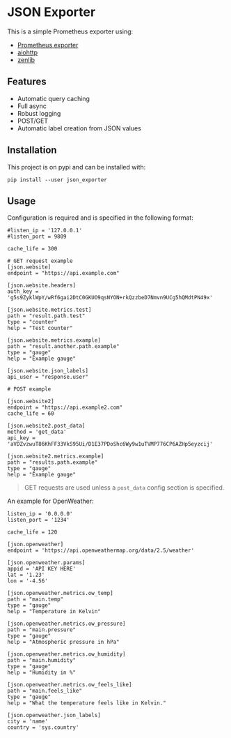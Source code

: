 # JSON Exporter

This is a simple Prometheus exporter using:

* [Prometheus exporter](https://github.com/desultory/prometheus_exporter)
* [aiohttp](https://github.com/aio-libs/aiohttp)
* [zenlib](https://github.com/desultory/zenlib)


## Features

* Automatic query caching
* Full async
* Robust logging
* POST/GET
* Automatic label creation from JSON values

## Installation

This project is on pypi and can be installed with:

`pip install --user json_exporter`

## Usage

Configuration is required and is specified in the following format:


```
#listen_ip = '127.0.0.1'
#listen_port = 9809

cache_life = 300

# GET request example
[json.website]
endpoint = "https://api.example.com"

[json.website.headers]
auth_key = 'g5s9ZyklWpY/wRf6gai2DtC0GKUO9qsNYON+rkQzzbeD7Nmvn9UCg5hQMdtPN49x'

[json.website.metrics.test]
path = "result.path.test"
type = "counter"
help = "Test counter"

[json.website.metrics.example]
path = "result.another.path.example"
type = "gauge"
help = "Example gauge"

[json.website.json_labels]
api_user = "response.user"

# POST example

[json.website2]
endpoint = "https://api.example2.com"
cache_life = 60

[json.website2.post_data]
method = 'get_data'
api_key = 'aVDZvzwuT86KhFF33VkS95Ui/D1E37PDoShc6Wy9w1uTVMP776CP6AZHp5eyzcij'

[json.website2.metrics.example]
path = "results.path.example"
type = "gauge"
help = "Example gauge"

```

> GET requests are used unless a `post_data` config section is specified.

An example for OpenWeather:

```
listen_ip = '0.0.0.0'
listen_port = '1234'

cache_life = 120

[json.openweather]
endpoint = 'https://api.openweathermap.org/data/2.5/weather'

[json.openweather.params]
appid = 'API KEY HERE'
lat = '1.23'
lon = '-4.56'

[json.openweather.metrics.ow_temp]
path = "main.temp"
type = "gauge"
help = "Temperature in Kelvin"

[json.openweather.metrics.ow_pressure]
path = "main.pressure"
type = "gauge"
help = "Atmospheric pressure in hPa"

[json.openweather.metrics.ow_humidity]
path = "main.humidity"
type = "gauge"
help = "Humidity in %"

[json.openweather.metrics.ow_feels_like]
path = "main.feels_like"
type = "gauge"
help = "What the temperature feels like in Kelvin."

[json.openweather.json_labels]
city = 'name'
country = 'sys.country'

```
